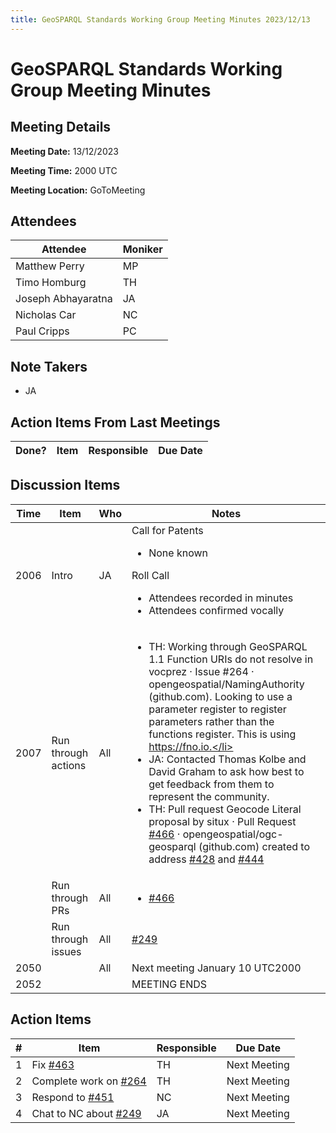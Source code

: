 ```yaml
---
title: GeoSPARQL Standards Working Group Meeting Minutes 2023/12/13
---
```

# GeoSPARQL Standards Working Group Meeting Minutes
## Meeting Details
**Meeting Date:** 13/12/2023

**Meeting Time:** 2000 UTC

**Meeting Location:** GoToMeeting  

## Attendees

| Attendee | Moniker |
| ---- | ---- |
| Matthew Perry | MP |
| Timo Homburg | TH |
| Joseph Abhayaratna | JA |
| Nicholas Car | NC |
| Paul Cripps | PC |

## Note Takers
- JA

## Action Items From Last Meetings

| Done? | Item | Responsible | Due Date |
| ---- | ---- | ---- | ---- |

## Discussion Items

| Time | Item | Who | Notes |
| ---- | ---- | ---- | ---- |
| 2006 | Intro | JA | Call for Patents<ul><li>None known</li></ul>Roll Call<ul><li>Attendees recorded in minutes</li><li>Attendees confirmed vocally</li></ul> |
| 2007 | Run through actions | All | <ul><li>TH: Working through GeoSPARQL 1.1 Function URIs do not resolve in vocprez · Issue #264 · opengeospatial/NamingAuthority (github.com). Looking to use a parameter register to register parameters rather than the functions register. This is using https://fno.io.</li><li>JA: Contacted Thomas Kolbe and David Graham to ask how best to get feedback from them to represent the community.</li><li>TH: Pull request Geocode Literal proposal by situx · Pull Request [#466](https://github.com/opengeospatial/ogc-geosparql/pull/466) · opengeospatial/ogc-geosparql (github.com) created to address [#428](https://github.com/opengeospatial/ogc-geosparql/issues/428) and [#444](https://github.com/opengeospatial/ogc-geosparql/issues/444)</li></ul> |
| <br/> | Run through PRs | All | <ul><li>[#466](https://github.com/opengeospatial/ogc-geosparql/pull/466)</li></ul> |
| <br/> | Run through issues | All | [#249](https://github.com/opengeospatial/ogc-geosparql/issues/249)  |
| 2050 | | All | Next meeting January 10 UTC2000 |
| 2052 | | | MEETING ENDS |


## Action Items

| \# | Item | Responsible | Due Date |
| ---- | ---- | ---- | ---- |
| <span name="action_1">1</span> | Fix [#463](https://github.com/opengeospatial/ogc-geosparql/issues/463) | TH | Next Meeting |
| <span name="action_2">2</span> | Complete work on [#264](https://github.com/opengeospatial/ogc-geosparql/issues/264) | TH | Next Meeting |
| <span name="action_3">3</span> | Respond to [#451](https://github.com/opengeospatial/ogc-geosparql/issues/451) | NC | Next Meeting |
| <span name="action_4">4</span> | Chat to NC about  [#249](https://github.com/opengeospatial/ogc-geosparql/issues/249) | JA | Next Meeting |
